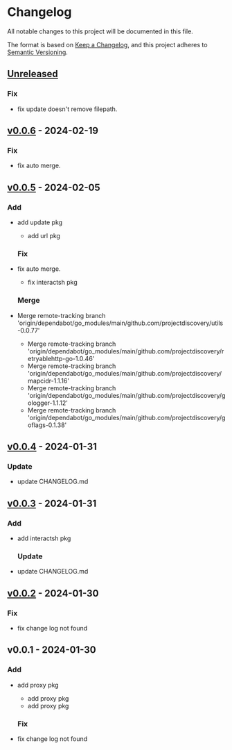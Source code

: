 # Changelog

All notable changes to this project will be documented in this file.

The format is based on [Keep a Changelog](https://keepachangelog.com/en/1.0.0/),
and this project adheres to [Semantic Versioning](https://semver.org/spec/v2.0.0.html).

<a name="unreleased"></a>
## [Unreleased]

### Fix
- fix update doesn't remove filepath.
  
  
<a name="v0.0.6"></a>
## [v0.0.6] - 2024-02-19
### Fix
- fix auto merge.
  
  
<a name="v0.0.5"></a>
## [v0.0.5] - 2024-02-05
### Add
- add update pkg
  - add url pkg
  
  ### Fix
- fix auto merge.
  - fix interactsh pkg
  
  ### Merge
- Merge remote-tracking branch 'origin/dependabot/go_modules/main/github.com/projectdiscovery/utils-0.0.77'
  - Merge remote-tracking branch 'origin/dependabot/go_modules/main/github.com/projectdiscovery/retryablehttp-go-1.0.46'
  - Merge remote-tracking branch 'origin/dependabot/go_modules/main/github.com/projectdiscovery/mapcidr-1.1.16'
  - Merge remote-tracking branch 'origin/dependabot/go_modules/main/github.com/projectdiscovery/gologger-1.1.12'
  - Merge remote-tracking branch 'origin/dependabot/go_modules/main/github.com/projectdiscovery/goflags-0.1.38'
  
  
<a name="v0.0.4"></a>
## [v0.0.4] - 2024-01-31
### Update
- update CHANGELOG.md
  
  
<a name="v0.0.3"></a>
## [v0.0.3] - 2024-01-31
### Add
- add interactsh pkg
  
  ### Update
- update CHANGELOG.md
  
  
<a name="v0.0.2"></a>
## [v0.0.2] - 2024-01-30
### Fix
- fix change log not found
  
  
<a name="v0.0.1"></a>
## v0.0.1 - 2024-01-30
### Add
- add proxy pkg
  - add proxy pkg
  - add proxy pkg
  
  ### Fix
- fix change log not found
  
  
[Unreleased]: https://github.com/wjlin0/utils/compare/v0.0.6...HEAD
[v0.0.6]: https://github.com/wjlin0/utils/compare/v0.0.5...v0.0.6
[v0.0.5]: https://github.com/wjlin0/utils/compare/v0.0.4...v0.0.5
[v0.0.4]: https://github.com/wjlin0/utils/compare/v0.0.3...v0.0.4
[v0.0.3]: https://github.com/wjlin0/utils/compare/v0.0.2...v0.0.3
[v0.0.2]: https://github.com/wjlin0/utils/compare/v0.0.1...v0.0.2
